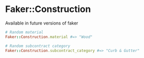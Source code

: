 # Faker::Construction

Available in future versions of faker

```ruby
# Random material
Faker::Construction.material #=> "Wood"

# Random subcontract category
Faker::Construction.subcontract_category #=> "Curb & Gutter"
```
